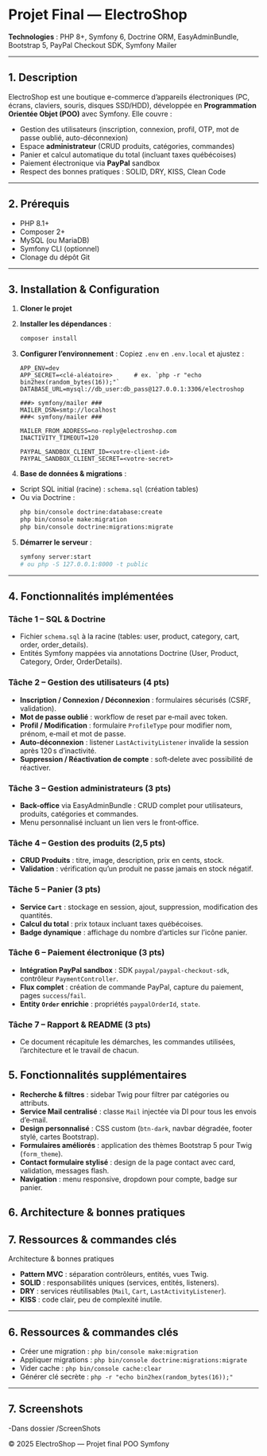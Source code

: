 # Projet Final — ElectroShop 

   
**Technologies** : PHP 8+, Symfony 6, Doctrine ORM, EasyAdminBundle, Bootstrap 5, PayPal Checkout SDK, Symfony Mailer

---

## 1. Description

ElectroShop est une boutique e-commerce d’appareils électroniques (PC, écrans, claviers, souris, disques SSD/HDD), développée en **Programmation Orientée Objet (POO)** avec Symfony. Elle couvre :

- Gestion des utilisateurs (inscription, connexion, profil, OTP, mot de passe oublié, auto-déconnexion)
- Espace **administrateur** (CRUD produits, catégories, commandes)
- Panier et calcul automatique du total (incluant taxes québécoises)
- Paiement électronique via **PayPal** sandbox
- Respect des bonnes pratiques : SOLID, DRY, KISS, Clean Code

---
          
## 2. Prérequis

- PHP 8.1+
- Composer 2+
- MySQL (ou MariaDB)
- Symfony CLI (optionnel)
- Clonage du dépôt Git

---

## 3. Installation & Configuration

1. **Cloner le projet** 


2. **Installer les dépendances** :
   ```bash
   composer install
   ```

3. **Configurer l’environnement** :
   Copiez `.env` en `.env.local` et ajustez :
   ```dotenv
   APP_ENV=dev
   APP_SECRET=<clé-aléatoire>      # ex. `php -r "echo bin2hex(random_bytes(16));"`
   DATABASE_URL=mysql://db_user:db_pass@127.0.0.1:3306/electroshop

   ###> symfony/mailer ###
   MAILER_DSN=smtp://localhost
   ###< symfony/mailer ###

   MAILER_FROM_ADDRESS=no-reply@electroshop.com
   INACTIVITY_TIMEOUT=120

   PAYPAL_SANDBOX_CLIENT_ID=<votre-client-id>
   PAYPAL_SANDBOX_CLIENT_SECRET=<votre-secret>
   ```

4. **Base de données & migrations** :
  - Script SQL initial (racine) : `schema.sql` (création tables)
  - Ou via Doctrine :
    ```bash
    php bin/console doctrine:database:create
    php bin/console make:migration
    php bin/console doctrine:migrations:migrate
    ```

5. **Démarrer le serveur** :
   ```bash
   symfony server:start
   # ou php -S 127.0.0.1:8000 -t public
   ```

---

## 4. Fonctionnalités implémentées

### Tâche 1 – SQL & Doctrine
- Fichier `schema.sql` à la racine (tables: user, product, category, cart, order, order_details).
- Entités Symfony mappées via annotations Doctrine (User, Product, Category, Order, OrderDetails).

### Tâche 2 – Gestion des utilisateurs (4 pts)
- **Inscription / Connexion / Déconnexion** : formulaires sécurisés (CSRF, validation).
- **Mot de passe oublié** : workflow de reset par e‑mail avec token.
- **Profil / Modification** : formulaire `ProfileType` pour modifier nom, prénom, e‑mail et mot de passe.
- **Auto-déconnexion** : listener `LastActivityListener` invalide la session après 120 s d’inactivité.
- **Suppression / Réactivation de compte** : soft‑delete avec possibilité de réactiver.

### Tâche 3 – Gestion administrateurs (3 pts)
- **Back-office** via EasyAdminBundle : CRUD complet pour utilisateurs, produits, catégories et commandes.
- Menu personnalisé incluant un lien vers le front‑office.

### Tâche 4 – Gestion des produits (2,5 pts)
- **CRUD Produits** : titre, image, description, prix en cents, stock.
- **Validation** : vérification qu’un produit ne passe jamais en stock négatif.

### Tâche 5 – Panier (3 pts)
- **Service `Cart`** : stockage en session, ajout, suppression, modification des quantités.
- **Calcul du total** : prix totaux incluant taxes québécoises.
- **Badge dynamique** : affichage du nombre d’articles sur l’icône panier.

### Tâche 6 – Paiement électronique (3 pts)
- **Intégration PayPal sandbox** : SDK `paypal/paypal-checkout-sdk`, contrôleur `PaymentController`.
- **Flux complet** : création de commande PayPal, capture du paiement, pages `success`/`fail`.
- **Entity `Order` enrichie** : propriétés `paypalOrderId`, `state`.

### Tâche 7 – Rapport & README (3 pts)
- Ce document récapitule les démarches, les commandes utilisées, l’architecture et le travail de chacun.

## 5. Fonctionnalités supplémentaires
- **Recherche & filtres** : sidebar Twig pour filtrer par catégories ou attributs.
- **Service Mail centralisé** : classe `Mail` injectée via DI pour tous les envois d’e‑mail.
- **Design personnalisé** : CSS custom (`btn-dark`, navbar dégradée, footer stylé, cartes Bootstrap).
- **Formulaires améliorés** : application des thèmes Bootstrap 5 pour Twig (`form_theme`).
- **Contact formulaire stylisé** : design de la page contact avec card, validation, messages flash.
- **Navigation** : menu responsive, dropdown pour compte, badge sur panier.

## 6. Architecture & bonnes pratiques

## 7. Ressources & commandes clés

Architecture & bonnes pratiques

- **Pattern MVC** : séparation contrôleurs, entités, vues Twig.
- **SOLID** : responsabilités uniques (services, entités, listeners).
- **DRY** : services réutilisables (`Mail`, `Cart`, `LastActivityListener`).
- **KISS** : code clair, peu de complexité inutile.

---

## 6. Ressources & commandes clés

- Créer une migration : `php bin/console make:migration`
- Appliquer migrations : `php bin/console doctrine:migrations:migrate`
- Vider cache : `php bin/console cache:clear`
- Générer clé secrète : `php -r "echo bin2hex(random_bytes(16));"`

---

## 7. Screenshots

-Dans dossier /ScreenShots

© 2025 ElectroShop — Projet final POO Symfony

